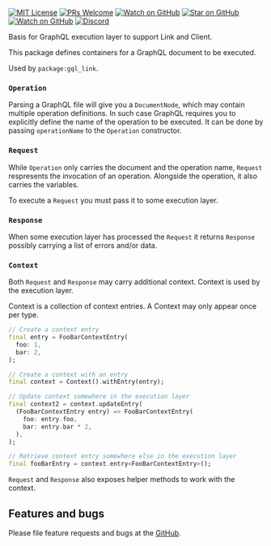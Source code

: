 [![MIT License][license-badge]][license-link]
[![PRs Welcome][prs-badge]][prs-link]
[![Watch on GitHub][github-watch-badge]][github-watch-link]
[![Star on GitHub][github-star-badge]][github-star-link]
[![Watch on GitHub][github-forks-badge]][github-forks-link]
[![Discord][discord-badge]][discord-link]

[license-badge]: https://img.shields.io/github/license/gql-dart/gql.svg?style=for-the-badge
[license-link]: https://github.com/gql-dart/gql/blob/master/LICENSE
[prs-badge]: https://img.shields.io/badge/PRs-welcome-brightgreen.svg?style=for-the-badge
[prs-link]: https://github.com/gql-dart/gql/issues

[github-watch-badge]: https://img.shields.io/github/watchers/gql-dart/gql.svg?style=for-the-badge&logo=github&logoColor=ffffff
[github-watch-link]: https://github.com/gql-dart/gql/watchers
[github-star-badge]: https://img.shields.io/github/stars/gql-dart/gql.svg?style=for-the-badge&logo=github&logoColor=ffffff
[github-star-link]: https://github.com/gql-dart/gql/stargazers
[github-forks-badge]: https://img.shields.io/github/forks/gql-dart/gql.svg?style=for-the-badge&logo=github&logoColor=ffffff
[github-forks-link]: https://github.com/gql-dart/gql/network/members

[discord-badge]: https://img.shields.io/discord/559455668810153989.svg?style=for-the-badge&logo=discord&logoColor=ffffff
[discord-link]: https://discord.gg/YBFCTXNbwY

Basis for GraphQL execution layer to support Link and Client.

This package defines containers for a GraphQL document to be executed.

Used by `package:gql_link`.


### `Operation`

Parsing a GraphQL file will give you a `DocumentNode`, which may contain
multiple operation definitions. In such case GraphQL requires you to
explicitly define the name of the operation to be executed. It can be
done by passing `operationName` to the `Operation` constructor.


### `Request`

While `Operation` only carries the document and the operation name,
`Request` respresents the invocation of an operation. Alongside the operation,
it also carries the variables.

To execute a `Request` you must pass it to some execution layer.


### `Response`

When some execution layer has processed the `Request` it returns `Response`
possibly carrying a list of errors and/or data.


### `Context`

Both `Request` and `Response` may carry additional context. Context is used
by the execution layer.

Context is a collection of context entries. A Context may only appear once
per type.

```dart
// Create a context entry
final entry = FooBarContextEntry(
  foo: 1,
  bar: 2,
);

// Create a context with an entry
final context = Context().withEntry(entry);

// Update context somewhere in the execution layer
final context2 = context.updateEntry(
  (FooBarContextEntry entry) => FooBarContextEntry(
    foo: entry.foo,
    bar: entry.bar * 2,
  ), 
);

// Retrieve context entry somewhere else in the execution layer
final fooBarEntry = context.entry<FooBarContextEntry>();
```

`Request` and `Response` also exposes helper methods to work with the context. 

## Features and bugs

Please file feature requests and bugs at the [GitHub][tracker].

[tracker]: https://github.com/gql-dart/gql/issues
